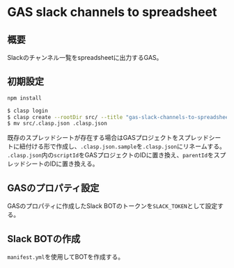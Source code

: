 # GAS slack channels to spreadsheet

## 概要

Slackのチャンネル一覧をspreadsheetに出力するGAS。

## 初期設定

```sh
npm install
```

```sh
$ clasp login
$ clasp create --rootDir src/ --title "gas-slack-channels-to-spreadsheet" --type sheets
$ mv src/.clasp.json .clasp.json
```

既存のスプレッドシートが存在する場合はGASプロジェクトをスプレッドシートに紐付ける形で作成し、`.clasp.json.sample`を`.clasp.json`にリネームする。  
`.clasp.json`内の`scriptId`をGASプロジェクトのIDに置き換え、`parentId`をスプレッドシートのIDに置き換える。

## GASのプロパティ設定

GASのプロパティに作成したSlack BOTのトークンを`SLACK_TOKEN`として設定する。

## Slack BOTの作成

`manifest.yml`を使用してBOTを作成する。
